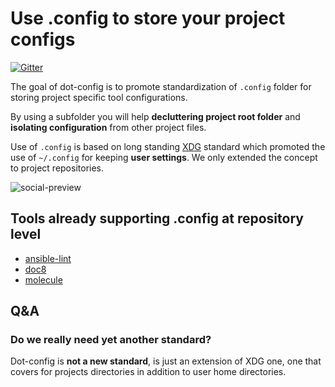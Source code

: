 # Use .config to store your project configs

[![Gitter](https://badges.gitter.im/dot-config/community.svg)](https://gitter.im/dot-config/community?utm_source=badge&utm_medium=badge&utm_campaign=pr-badge)

The goal of dot-config is to promote standardization of `.config` folder
for storing project specific tool configurations.

By using a subfolder you will help **decluttering project root folder**
and **isolating configuration** from other project files.

Use of `.config` is based on long standing [XDG](https://specifications.freedesktop.org/basedir-spec/basedir-spec-latest.html)
standard which promoted the use of `~/.config` for keeping **user settings**.
We only extended the concept to project repositories.

![social-preview](https://repository-images.githubusercontent.com/449231631/31bc5be9-e2e4-409b-9b0e-f7bce50dfd7a)

## Tools already supporting .config at repository level

- [ansible-lint](https://github.com/ansible/ansible-lint)
- [doc8](https://github.com/PyCQA/doc8)
- [molecule](https://github.com/ansible-community/molecule)

## Q&A

### Do we really need yet another standard?

Dot-config is **not a new standard**, is just an extension of XDG one, one
that covers for projects directories in addition to user home directories.
